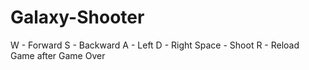 # Galaxy-Shooter


W - Forward
S - Backward
A - Left
D - Right
Space - Shoot 
R - Reload Game after Game Over
